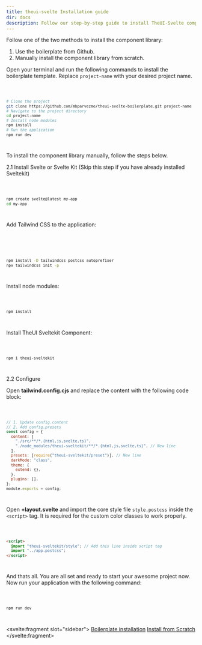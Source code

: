 ```yaml
---
title: theui-svelte Installation guide
dir: docs
description: Follow our step-by-step guide to install TheUI-Svelte component library. Get started with easy installation instructions for seamless integration.
---
```


<script lang="ts">
  import DocContainer from "$lib/ui/doc/Container.svelte";
  import Head from "$lib/ui/doc/Head.svelte";
  import Block from "$lib/ui/doc/Block.svelte";
  import Code from "$lib/ui/doc/Code.svelte";
</script>

<DocContainer setupLink={false}> 
  <Head title="Installation" text="Install the SvelteKit Components library in your project or start a new project with the boilerplate template. Install it to build fast and deliver faster."/>

  <Block title="Installation">
    <div>
      <p class="not-prose">Follow one of the two methods to install the component library:</p>
      <ol class="my-0">
        <li class="my-0">Use the boilerplate from Github.</li>
        <li class="my-0">Manually install the component library from scratch.</li>
      </ol>
    </div>
  </Block>

  <Block title="1. Use Boilerplate From Github" id="boilerplate">
    <p class="not-prose">Open your terminal and run the following commands to install the boilerplate template. Replace <code>project-name</code> with your desired project name.</p>
<Code title="Clone from Github">

```bash
# Clone the project
git clone https://github.com/mbparvezme/theui-svelte-boilerplate.git project-name
# Navigate to the project directory
cd project-name
# Install node modules
npm install
# Run the application
npm run dev
```
</Code>
  </Block>

  <Block title="2. Install Manually From Scratch" id="manualFromScratch">
    <p class="not-prose">To install the component library manually, follow the steps below.</p>
    <p class="not-prose font-semibold">2.1 Install Svelte or Svelte Kit <span class="font-body mt-0 pl-2 text-sm italic">(Skip this step if you have already installed Sveltekit)</span></p>
<Code title="Install SvelteKit">

```bash
npm create svelte@latest my-app
cd my-app
```
</Code>

<p class="not-prose">Add Tailwind CSS to the application:</p>

<Code title="Install TailwindCSS">

<!-- npx svelte-add@latest tailwindcss -->
```bash
npm install -D tailwindcss postcss autoprefixer
npx tailwindcss init -p
```
</Code>
<p class="not-prose">Install node modules:</p>
<Code title="Install NPM modules">

```bash
npm install
```
</Code>
<p class="not-prose">Install TheUI Sveltekit Component:</p>
<Code title="Install theui-svelte">

```bash
npm i theui-sveltekit
```
</Code>
    <p class="font-semibold mb-0">2.2 Configure</p>
    <p class="not-prose">Open <b>tailwind.config.cjs</b> and replace the content with the following code block:</p>
<Code title="Modify tailwind.config.cjs">

```js
// 1. Update config.content
// 2. Add config.presets
const config = {
  content: [
    "./src/**/*.{html,js,svelte,ts}",
    "./node_modules/theui-sveltekit/**/*.{html,js,svelte,ts}", // New line
  ],
  presets: [require("theui-sveltekit/preset")], // New line
  darkMode: "class",
  theme: {
    extend: {},
  },
  plugins: [],
};
module.exports = config;
```
</Code>
    <p class="not-prose">Open <b>+layout.svelte</b> and import the core style file <code>style.postcss</code> inside the <code>&lt;script&gt;</code> tag. It is required for the custom color classes to work properly.</p>
<Code title="Modify +layout.svelte">

```html
<script>
  import "theui-sveltekit/style"; // Add this line inside script tag
  import "../app.postcss";
</script>
```
</Code>
    <p class="not-prose">And thats all. You are all set and ready to start your awesome project now. Now run your application with the following command:</p>

<Code title="Run project">

```sh
npm run dev
```
</Code>
  </Block>

  <svelte:fragment slot="sidebar">
    <a href="#boilerplate">Boilerplate installation</a>
    <a href="#manualFromScratch">Install from Scratch</a>
  </svelte:fragment>

</DocContainer>